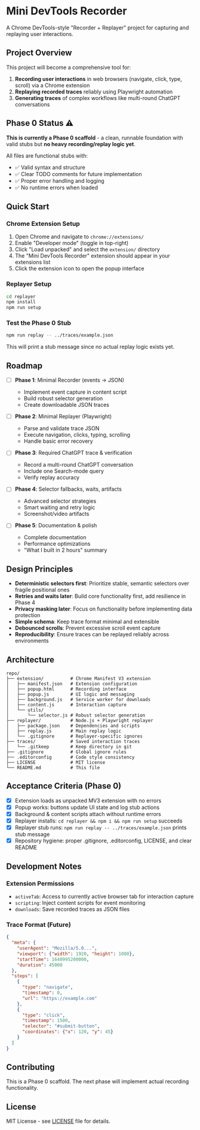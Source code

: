 # Mini DevTools Recorder

A Chrome DevTools-style "Recorder + Replayer" project for capturing and replaying user interactions.

## Project Overview

This project will become a comprehensive tool for:

1. **Recording user interactions** in web browsers (navigate, click, type, scroll) via a Chrome extension
2. **Replaying recorded traces** reliably using Playwright automation
3. **Generating traces** of complex workflows like multi-round ChatGPT conversations

## Phase 0 Status ⚠️

**This is currently a Phase 0 scaffold** - a clean, runnable foundation with valid stubs but **no heavy recording/replay logic yet**.

All files are functional stubs with:
- ✅ Valid syntax and structure
- ✅ Clear TODO comments for future implementation
- ✅ Proper error handling and logging
- ✅ No runtime errors when loaded

## Quick Start

### Chrome Extension Setup

1. Open Chrome and navigate to `chrome://extensions/`
2. Enable "Developer mode" (toggle in top-right)
3. Click "Load unpacked" and select the `extension/` directory
4. The "Mini DevTools Recorder" extension should appear in your extensions list
5. Click the extension icon to open the popup interface

### Replayer Setup

```bash
cd replayer
npm install
npm run setup
```

### Test the Phase 0 Stub

```bash
npm run replay -- ../traces/example.json
```

This will print a stub message since no actual replay logic exists yet.

## Roadmap

- [ ] **Phase 1**: Minimal Recorder (events → JSON)
  - Implement event capture in content script
  - Build robust selector generation
  - Create downloadable JSON traces
  
- [ ] **Phase 2**: Minimal Replayer (Playwright)
  - Parse and validate trace JSON
  - Execute navigation, clicks, typing, scrolling
  - Handle basic error recovery
  
- [ ] **Phase 3**: Required ChatGPT trace & verification
  - Record a multi-round ChatGPT conversation
  - Include one Search-mode query
  - Verify replay accuracy
  
- [ ] **Phase 4**: Selector fallbacks, waits, artifacts
  - Advanced selector strategies
  - Smart waiting and retry logic
  - Screenshot/video artifacts
  
- [ ] **Phase 5**: Documentation & polish
  - Complete documentation
  - Performance optimizations
  - "What I built in 2 hours" summary

## Design Principles

- **Deterministic selectors first**: Prioritize stable, semantic selectors over fragile positional ones
- **Retries and waits later**: Build core functionality first, add resilience in Phase 4
- **Privacy masking later**: Focus on functionality before implementing data protection
- **Simple schema**: Keep trace format minimal and extensible
- **Debounced scrolls**: Prevent excessive scroll event capture
- **Reproducibility**: Ensure traces can be replayed reliably across environments

## Architecture

```
repo/
├── extension/          # Chrome Manifest V3 extension
│   ├── manifest.json   # Extension configuration
│   ├── popup.html      # Recording interface
│   ├── popup.js        # UI logic and messaging
│   ├── background.js   # Service worker for downloads
│   ├── content.js      # Interaction capture
│   └── utils/
│       └── selector.js # Robust selector generation
├── replayer/           # Node.js + Playwright replayer
│   ├── package.json    # Dependencies and scripts
│   ├── replay.js       # Main replay logic
│   └── .gitignore      # Replayer-specific ignores
├── traces/             # Saved interaction traces
│   └── .gitkeep        # Keep directory in git
├── .gitignore          # Global ignore rules
├── .editorconfig       # Code style consistency
├── LICENSE             # MIT license
└── README.md           # This file
```

## Acceptance Criteria (Phase 0)

- [x] Extension loads as unpacked MV3 extension with no errors
- [x] Popup works: buttons update UI state and log stub actions  
- [x] Background & content scripts attach without runtime errors
- [x] Replayer installs: `cd replayer && npm i && npm run setup` succeeds
- [x] Replayer stub runs: `npm run replay -- ../traces/example.json` prints stub message
- [x] Repository hygiene: proper .gitignore, .editorconfig, LICENSE, and clear README

## Development Notes

### Extension Permissions

- `activeTab`: Access to currently active browser tab for interaction capture
- `scripting`: Inject content scripts for event monitoring  
- `downloads`: Save recorded traces as JSON files

### Trace Format (Future)

```json
{
  "meta": {
    "userAgent": "Mozilla/5.0...",
    "viewport": {"width": 1920, "height": 1080},
    "startTime": 1640995200000,
    "duration": 45000
  },
  "steps": [
    {
      "type": "navigate",
      "timestamp": 0,
      "url": "https://example.com"
    },
    {
      "type": "click", 
      "timestamp": 1500,
      "selector": "#submit-button",
      "coordinates": {"x": 120, "y": 45}
    }
  ]
}
```

## Contributing

This is a Phase 0 scaffold. The next phase will implement actual recording functionality.

## License

MIT License - see [LICENSE](LICENSE) file for details.
